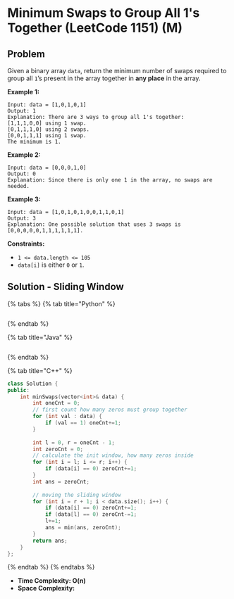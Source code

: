 # Minimum Swaps to Group All 1's Together (LeetCode 1151) (M)

## Problem

Given a binary array `data`, return the minimum number of swaps required to group all `1`’s present in the array together in **any place** in the array.

**Example 1:**

```
Input: data = [1,0,1,0,1]
Output: 1
Explanation: There are 3 ways to group all 1's together:
[1,1,1,0,0] using 1 swap.
[0,1,1,1,0] using 2 swaps.
[0,0,1,1,1] using 1 swap.
The minimum is 1.
```

**Example 2:**

```
Input: data = [0,0,0,1,0]
Output: 0
Explanation: Since there is only one 1 in the array, no swaps are needed.
```

**Example 3:**

```
Input: data = [1,0,1,0,1,0,0,1,1,0,1]
Output: 3
Explanation: One possible solution that uses 3 swaps is [0,0,0,0,0,1,1,1,1,1,1].
```

&#x20;

**Constraints:**

* `1 <= data.length <= 105`
* `data[i]` is either `0` or `1`.

## Solution - Sliding Window

{% tabs %}
{% tab title="Python" %}
```python
```
{% endtab %}

{% tab title="Java" %}
```java
```
{% endtab %}

{% tab title="C++" %}
```cpp
class Solution {
public:
    int minSwaps(vector<int>& data) {
        int oneCnt = 0;
        // first count how many zeros must group together
        for (int val : data) {
            if (val == 1) oneCnt+=1;
        }
        
        int l = 0, r = oneCnt - 1;
        int zeroCnt = 0;
        // calculate the init window, how many zeros inside
        for (int i = l; i <= r; i++) {
            if (data[i] == 0) zeroCnt+=1;
        }
        int ans = zeroCnt;
        
        // moving the sliding window
        for (int i = r + 1; i < data.size(); i++) {
            if (data[i] == 0) zeroCnt+=1;
            if (data[l] == 0) zeroCnt-=1;
            l+=1;
            ans = min(ans, zeroCnt);
        }
        return ans;
    }
};
```
{% endtab %}
{% endtabs %}

* **Time Complexity: O(n)**
* **Space Complexity:**

